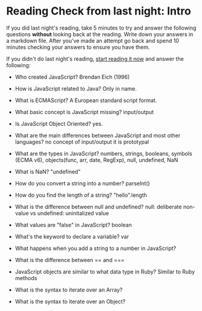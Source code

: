 # Reading Check from last night: Intro

If you did last night's reading, take 5 minutes to try and answer the following questions __without__ looking back at the reading.
Write down your answers in a markdown file.
After you've made an attempt go back and spend 10 minutes checking your answers to ensure you have them.

If you didn't do last night's reading, [start reading it now](https://developer.mozilla.org/en-US/docs/Web/JavaScript/A_re-introduction_to_JavaScript) and answer the following:

- Who created JavaScript?
  Brendan Eich (1996)
- How is JavaScript related to Java?
  Only in name.
- What is ECMAScript?
  A European standard script format.
- What basic concept is JavaScript missing?
  input/output
- Is JavaScript Object Oriented?
  yes.
- What are the main differences between JavaScript and most other languages?
  no concept of input/output
  it is prototypal
- What are the types in JavaScript?
  numbers, strings, booleans, symbols (ECMA v6), objects(func, arr, date, RegExp), null, undefined, NaN

- What is NaN?
  "undefined"

- How do you convert a string into a number?
  parseInt()

- How do you find the length of a string?
  "hello".length

- What is the difference between null and undefined?
  null: deliberate non-value vs undefined: uninitalized value

- What values are "false" in JavaScript?
  boolean

- What's the keyword to declare a variable?
  var

- What happens when you add a string to a number in JavaScript?

- What is the difference between == and ===
- JavaScript objects are similar to what data type in Ruby?
    Similar to Ruby methods
- What is the syntax to iterate over an Array?
- What is the syntax to iterate over an Object?
